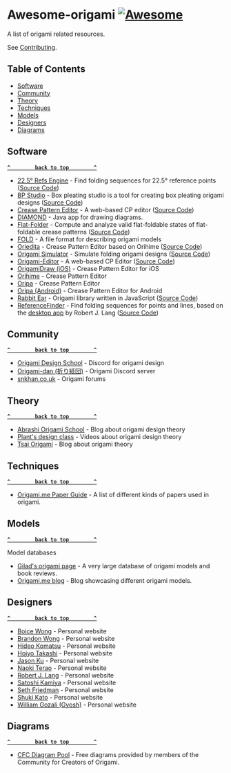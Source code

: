 # Awesome-origami [![Awesome](https://awesome.re/badge.svg)](https://awesome.re)

A list of origami related resources.

See [Contributing](.github/CONTRIBUTING.md).

## Table of Contents

- [Software](#software)
- [Community](#community)
- [Theory](#theory)
- [Techniques](#techniques)
- [Models](#models)
- [Designers](#designers)
- [Diagrams](#diagrams)

## Software

**[`^        back to top        ^`](#)**

- [22.5° Refs Engine](https://adroitorigami.com/22-5%C2%B0-refs-engine-1) - Find folding sequences for 22.5° reference points ([Source Code](https://github.com/tancoda/22.5_refs_engine))
- [BP Studio](https://bpstudio.abstreamace.com/) - Box pleating studio is a tool for creating box pleating origami designs ([Source Code](https://github.com/bp-studio/box-pleating-studio))
- [Crease Pattern Editor](http://erikdemaine.org/cp-editor/) - A web-based CP editor ([Source Code](https://github.com/edemaine/cp-editor))
- [DIAMOND](https://github.com/kei-morisue/DIAMOND) - Java app for drawing diagrams.
- [Flat-Folder](https://origamimagiro.github.io/flat-folder/) - Compute and analyze valid flat-foldable states of flat-foldable crease patterns ([Source Code](https://github.com/origamimagiro/flat-folder))
- [FOLD](https://github.com/edemaine/fold) - A file format for describing origami models
- [Oriedita](https://oriedita.github.io) - Crease Pattern Editor based on Orihime ([Source Code](https://github.com/oriedita/oriedita))
- [Origami Simulator](https://origamisimulator.org/) - Simulate folding origami designs ([Source Code](https://github.com/amandaghassaei/OrigamiSimulator))
- [Origami-Editor](https://kairayzo.github.io/Origam.io/) - A web-based CP Editor ([Source Code](https://github.com/kairayzo/Origami-Editor))
- [OrigamiDraw (iOS)](https://apps.apple.com/us/app/origamidraw/id1268158815) - Crease Pattern Editor for iOS
- [Orihime](http://mt777.html.xdomain.jp/) - Crease Pattern Editor
- [Oripa](https://github.com/oripa/oripa) - Crease Pattern Editor 
- [Oripa (Android)](https://play.google.com/store/apps/details?id=com.origamitoolbox.oripa&gl=US) - Crease Pattern Editor for Android
- [Rabbit Ear](https://rabbitear.org/book/) - Origami library written in JavaScript ([Source Code](https://github.com/robbykraft/Origami))
- [ReferenceFinder](https://mutsuntsai.github.io/reference-finder/) - Find folding sequences for points and lines, based on the [desktop app](https://langorigami.com/article/referencefinder/) by Robert J. Lang ([Source Code](https://github.com/mutsuntsai/reference-finder))

## Community

**[`^        back to top        ^`](#)**

- [Origami Design School](https://discord.gg/dJbrYgYHPS) - Discord for origami design
- [Origami-dan (折り紙団)](https://disboard.org/server/553401275127955476) - Origami Discord server
- [snkhan.co.uk](https://snkhan.co.uk/forum/index.php) - Origami forums

## Theory

**[`^        back to top        ^`](#)**

- [Abrashi Origami School](https://abrashiorigami.com/) - Blog about origami design theory
- [Plant's design class](https://youtube.com/playlist?list=PL6CCJHQcukwXKpuGuBkVaVx4WgItD4WO9) - Videos about origami design theory
- [Tsai Origami](https://origami.abstreamace.com/) - Blog about origami theory

## Techniques

**[`^        back to top        ^`](#)**

- [Origami.me Paper Guide](https://origami.me/paper/) - A list of different kinds of papers used in origami.

## Models

**[`^        back to top        ^`](#)**

Model databases

- [Gilad's origami page](https://giladorigami.com) - A very large database of origami models and book reviews.
- [Origami.me blog](https://origami.me/blog/) - Blog showcasing different origami models.

## Designers

**[`^        back to top        ^`](#)**

- [Boice Wong](https://www.obb.design/) - Personal website
- [Brandon Wong](https://web.mit.edu/wongb/www/origami/) - Personal website
- [Hideo Komatsu](https://komatsu.origami.jp/) - Personal website
- [Hojyo Takashi](https://hojyo.origami.jp/) - Personal website
- [Jason Ku](http://jasonku.mit.edu/gallery.html) - Personal website
- [Naoki Terao](https://naokigami.com/) - Personal website
- [Robert J. Lang](https://langorigami.com/) - Personal website
- [Satoshi Kamiya](https://www.folders.jp/index.html) - Personal website
- [Seth Friedman](http://friedmanorigami.com/) - Personal website
- [Shuki Kato](https://shukigk.wixsite.com/shukikato) - Personal website
- [William Gozali (Gyosh)](https://wg-origami.blogspot.com/p/gallery.html) - Personal website

## Diagrams

**[`^        back to top        ^`](#)**

- [CFC Diagram Pool](https://cfcorigami.com/diagram-pool) - Free diagrams provided by members of the Community for Creators of Origami.
